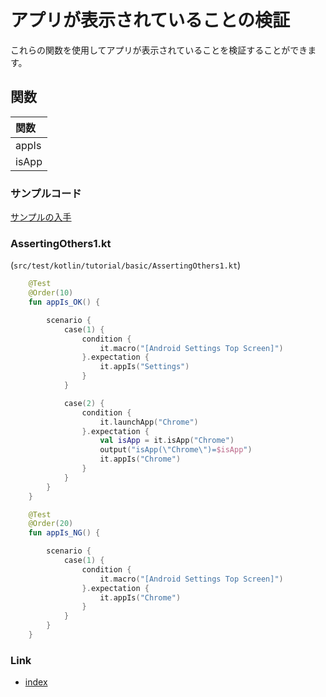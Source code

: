 # アプリが表示されていることの検証

これらの関数を使用してアプリが表示されていることを検証することができます。

## 関数

| 関数    |
|:------|
| appIs |
| isApp |

### サンプルコード

[サンプルの入手](../../../getting_samples_ja.md)

### AssertingOthers1.kt

(`src/test/kotlin/tutorial/basic/AssertingOthers1.kt`)

```kotlin
    @Test
    @Order(10)
    fun appIs_OK() {

        scenario {
            case(1) {
                condition {
                    it.macro("[Android Settings Top Screen]")
                }.expectation {
                    it.appIs("Settings")
                }
            }

            case(2) {
                condition {
                    it.launchApp("Chrome")
                }.expectation {
                    val isApp = it.isApp("Chrome")
                    output("isApp(\"Chrome\")=$isApp")
                    it.appIs("Chrome")
                }
            }
        }
    }

    @Test
    @Order(20)
    fun appIs_NG() {

        scenario {
            case(1) {
                condition {
                    it.macro("[Android Settings Top Screen]")
                }.expectation {
                    it.appIs("Chrome")
                }
            }
        }
    }
```

### Link

- [index](../../../../index_ja.md)

